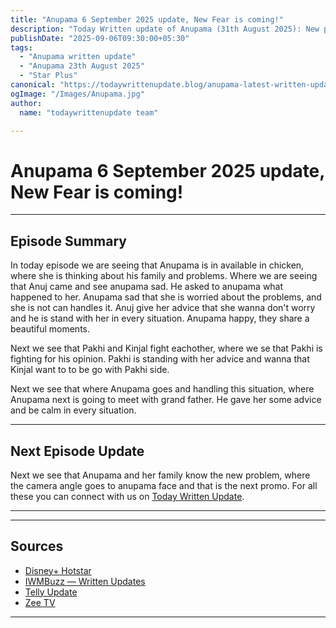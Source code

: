 ```yaml
--- 
title: "Anupama 6 September 2025 update, New Fear is coming!"
description: "Today Written update of Anupama (31th August 2025): New problem loading against Anupama."
publishDate: "2025-09-06T09:30:00+05:30"
tags:
  - "Anupama written update"
  - "Anupama 23th August 2025"
  - "Star Plus"
canonical: "https://todaywrittenupdate.blog/anupama-latest-written-update"
ogImage: "/Images/Anupama.jpg"
author:
  name: "todaywrittenupdate team"

---
```


# Anupama 6 September 2025 update, New Fear is coming! 
---

## Episode Summary
In today episode we are seeing that Anupama is in available in chicken, where she is thinking about his family and problems. Where we are seeing that Anuj came and see anupama sad. He asked to anupama what happened to her. Anupama sad that she is worried about the problems, and she is not can handles it. Anuj give her advice that she wanna don't worry and he is stand with her in every situation. Anupama happy, they share a beautiful moments.

Next we see that Pakhi and Kinjal fight eachother, where we se that Pakhi is fighting for his opinion. Pakhi is standing with her advice and wanna that Kinjal want to to be go with Pakhi side. 

Next we see that where Anupama goes and handling this situation, where Anupama next is going to meet with grand father. He gave her some advice and be calm in every situation.

<!--

## Key Highlights

- Khyati battles guilt and is pushed towards truth.  
- Raghav is determined to reopen his case.  
- Aryan's revenge twist turns out to be a dream.  
- Prem's actions create new tensions.

-->
---

## Next Episode Update

Next we see that Anupama and her family know the new problem, where the camera angle goes to anupama face and that is the next promo. For all these you can connect with us on [Today Written Update](https://www.todaywrittenupdate.blog/).

---

<!-- FAQ will be rendered from frontmatter; keep this area intentionally short -->

---

## Sources

- [Disney+ Hotstar](https://www.hotstar.com/in)  
- [IWMBuzz — Written Updates](https://www.iwmbuzz.com/)
- [Telly Update](https://www.tellyupdate.com)
- [Zee TV](https://www.zee5.com/)  

---
